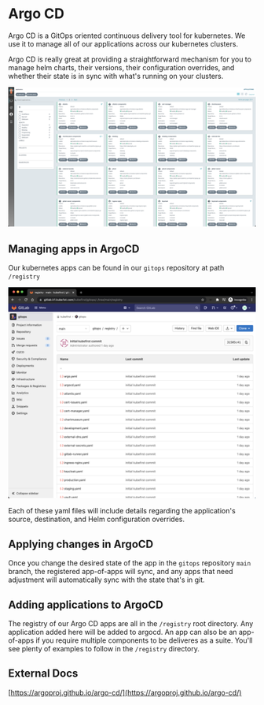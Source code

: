 # Argo CD

Argo CD is a GitOps oriented continuous delivery tool for kubernetes. We use it to manage all of our applications across our kubernetes clusters.

Argo CD is really great at providing a straightforward mechanism for you to manage helm charts, their versions, their configuration overrides, and whether their state is in sync with what's running on your clusters.

![](../../img/kubefirst/argocd/argocd-apps.png)

## Managing apps in ArgoCD

Our kubernetes apps can be found in our `gitops` repository at path `/registry`

![](../../img/kubefirst/gitops/registry.png)

Each of these yaml files will include details regarding the application's source, destination, and Helm configuration overrides.

## Applying changes in ArgoCD

Once you change the desired state of the app in the `gitops` repository `main` branch, the registered app-of-apps will sync, and any apps that need adjustment will automatically sync with the state that's in git. 

## Adding applications to ArgoCD

The registry of our Argo CD apps are all in the `/registry` root directory. Any application added here will be added to argocd. An app can also be an app-of-apps if you require multiple components to be deliveres as a suite. You'll see plenty of examples to follow in the `/registry` directory.

## External Docs

[https://argoproj.github.io/argo-cd/](https://argoproj.github.io/argo-cd/)
